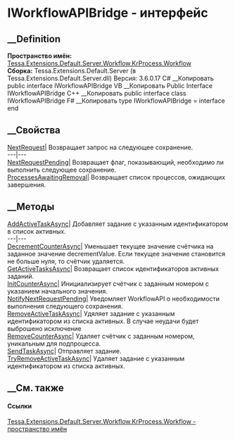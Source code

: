 # IWorkflowAPIBridge - интерфейс
##  __Definition
 **Пространство имён:**
[Tessa.Extensions.Default.Server.Workflow.KrProcess.Workflow](N_Tessa_Extensions_Default_Server_Workflow_KrProcess_Workflow.htm)  
 **Сборка:** Tessa.Extensions.Default.Server (в
Tessa.Extensions.Default.Server.dll) Версия: 3.6.0.17
C# __Копировать
     public interface IWorkflowAPIBridge
VB __Копировать
     Public Interface IWorkflowAPIBridge
C++ __Копировать
     public interface class IWorkflowAPIBridge
F# __Копировать
     type IWorkflowAPIBridge = interface end
##  __Свойства
[NextRequest](P_Tessa_Extensions_Default_Server_Workflow_KrProcess_Workflow_IWorkflowAPIBridge_NextRequest.htm)|
Возвращает запрос на следующее сохранение.  
---|---  
[NextRequestPending](P_Tessa_Extensions_Default_Server_Workflow_KrProcess_Workflow_IWorkflowAPIBridge_NextRequestPending.htm)|
Возвращает флаг, показывающий, необходимо ли выполнить следующее сохранение.  
[ProcessesAwaitingRemoval](P_Tessa_Extensions_Default_Server_Workflow_KrProcess_Workflow_IWorkflowAPIBridge_ProcessesAwaitingRemoval.htm)|
Возвращает список процессов, ожидающих завершения.  
## __Методы
[AddActiveTaskAsync](M_Tessa_Extensions_Default_Server_Workflow_KrProcess_Workflow_IWorkflowAPIBridge_AddActiveTaskAsync.htm)|
Добавляет задание с указанным идентификатором в список активных.  
---|---  
[DecrementCounterAsync](M_Tessa_Extensions_Default_Server_Workflow_KrProcess_Workflow_IWorkflowAPIBridge_DecrementCounterAsync.htm)|
Уменьшает текущее значение счётчика на заданное значение decrementValue. Если
текущее значение становится не больше нуля, то счётчик удаляется.  
[GetActiveTasksAsync](M_Tessa_Extensions_Default_Server_Workflow_KrProcess_Workflow_IWorkflowAPIBridge_GetActiveTasksAsync.htm)|
Возвращает список идентификаторов активных заданий.  
[InitCounterAsync](M_Tessa_Extensions_Default_Server_Workflow_KrProcess_Workflow_IWorkflowAPIBridge_InitCounterAsync.htm)|
Инициализирует счётчик с заданным номером с указанием начального значения.  
[NotifyNextRequestPending](M_Tessa_Extensions_Default_Server_Workflow_KrProcess_Workflow_IWorkflowAPIBridge_NotifyNextRequestPending.htm)|
Уведомляет WorkflowAPI о необходимости выполнения следующего сохранения.  
[RemoveActiveTaskAsync](M_Tessa_Extensions_Default_Server_Workflow_KrProcess_Workflow_IWorkflowAPIBridge_RemoveActiveTaskAsync.htm)|
Удяляет задание с указанным идентификатором из списка активных. В случае
неудачи будет выброшено исключение  
[RemoveCounterAsync](M_Tessa_Extensions_Default_Server_Workflow_KrProcess_Workflow_IWorkflowAPIBridge_RemoveCounterAsync.htm)|
Удаляет счётчик с заданным номером, уникальным для подпроцесса.  
[SendTaskAsync](M_Tessa_Extensions_Default_Server_Workflow_KrProcess_Workflow_IWorkflowAPIBridge_SendTaskAsync.htm)|
Отправляет задание.  
[TryRemoveActiveTaskAsync](M_Tessa_Extensions_Default_Server_Workflow_KrProcess_Workflow_IWorkflowAPIBridge_TryRemoveActiveTaskAsync.htm)|
Удаляет задание с указанным идентификатором из списка активных.  
## __См. также
#### Ссылки
[Tessa.Extensions.Default.Server.Workflow.KrProcess.Workflow - пространство
имён](N_Tessa_Extensions_Default_Server_Workflow_KrProcess_Workflow.htm)
